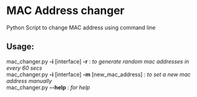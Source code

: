 # MAC Address changer

Python Script to change MAC address using command line
## Usage: <br>

  mac_changer.py **-i** [interface] **-r** : *to generate random mac addresses in every 60 secs* <br>
  mac_changer.py **-i** [interface] **-m** [new_mac_address] : *to set a new mac address manually* <br>
  mac_changer.py **--help** : *for help*

